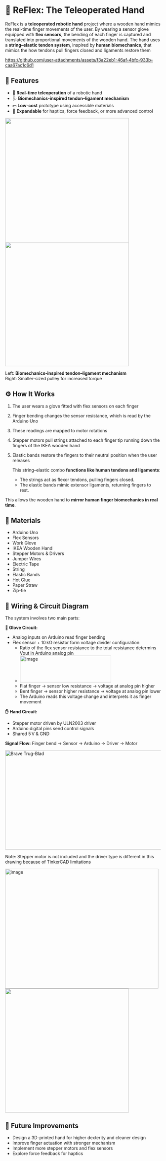# 🦾 ReFlex: The Teleoperated Hand 
ReFlex is a **teleoperated robotic hand** project where a wooden hand mimics the real-time finger movements of the user. By wearing a sensor glove equipped with **flex sensors**, the bending of each finger is captured and translated into proportional movements of the wooden hand. The hand uses a **string–elastic tendon system**, inspired by **human biomechanics**, that mimics the how tendons pull fingers closed and ligaments restore them

https://github.com/user-attachments/assets/f3a22eb1-46af-4bfc-933b-caa67ac1c6d1

## 🚀 Features
 
 - 🦾 **Real-time teleoperation** of a robotic hand   
 - 🩺 **Biomechanics-inspired tendon–ligament mechanism**   
 - 💵 **Low-cost** prototype using accessible materials   
 - 💫 **Expandable** for haptics, force feedback, or more advanced control

<img src="https://github.com/user-attachments/assets/400d0e0e-ecdc-4aea-8192-fb86611cae70" width="400"/>
<img src="https://github.com/user-attachments/assets/afcf6eee-684b-4199-9a08-980d4d8219bd" width="400"/>

Left: **Biomechanics-inspired tendon–ligament mechanism**  
Right: Smaller-sized pulley for increased torque 

## ⚙️ How It Works

1. The user wears a glove fitted with flex sensors on each finger
2. Finger bending changes the sensor resistance, which is read by the Arduino Uno
3. These readings are mapped to motor rotations
4. Stepper motors pull strings attached to each finger tip running down the fingers of the IKEA wooden hand
5. Elastic bands restore the fingers to their neutral position when the user releases

    This string–elastic combo **functions like human tendons and ligaments**:
    - The strings act as flexor tendons, pulling fingers closed.
    - The elastic bands mimic extensor ligaments, returning fingers to rest.

This allows the wooden hand to **mirror human finger biomechanics in real time**.

## 🧰 Materials
  - Arduino Uno 
  - Flex Sensors  
  - Work Glove  
  - IKEA Wooden Hand  
  - Stepper Motors & Drivers  
  - Jumper Wires   
  - Electric Tape  
  - String  
  - Elastic Bands   
  - Hot Glue   
  - Paper Straw   
  - Zip-tie

## 🔌 Wiring & Circuit Diagram

The system involves two main parts:

**🧤 Glove Circuit:**
- Analog inputs on Arduino read finger bending 
- Flex sensor + 10 kΩ resistor form voltage divider configuration   
  - Ratio of the flex sensor resistance to the total resistance determins Vout in Arduino analog pin   
  - <img width="295" height="86" alt="image" src="https://github.com/user-attachments/assets/dfcecd2a-2d58-480f-abeb-206eb3164931" />  
   - Flat finger → sensor low resistance → voltage at analog pin higher   
   - Bent finger → sensor higher resistance → voltage at analog pin lower   
   - The Arduino reads this voltage change and interprets it as finger movement   

**✋ Hand Circuit:**

- Stepper motor driven by ULN2003 driver   
- Arduino digital pins send control signals   
- Shared 5 V & GND   

**Signal Flow:** 
Finger bend → Sensor → Arduino → Driver → Motor

<img width="764" height="320" alt="Brave Trug-Blad" src="https://github.com/user-attachments/assets/7368b0b5-a886-48d5-b3a8-09651e5b12e4" />   

Note: Stepper motor is not included and the driver type is different in this drawing because of TinkerCAD limitations      

<img width="496" height="386" alt="image" src="https://github.com/user-attachments/assets/4ebefe4c-3e08-40a8-8423-2ff84644e2a0" />

<img src="https://github.com/user-attachments/assets/9f52f063-0d38-463a-ac56-3bd293841769" width="400"/>

## 🔮 Future Improvements
- Design a 3D-printed hand for higher dexterity and cleaner design
- Improve finger actuation with stronger mechanism
- Implement more stepper motors and flex sensors
- Explore force feedback for haptics
